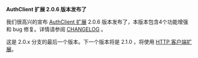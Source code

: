 **AuthClient 扩展 2.0.6 版本发布了**

我们很高兴的宣布 [AuthClient 扩展](https://github.com/yiisoft/yii2-authclient) 2.0.6 版本发布了，本版本包含4个功能增强和 bug 修复。详情请参阅 [CHANGELOG](https://github.com/yiisoft/yii2-authclient/blob/2.0.6/CHANGELOG.md) 。

这是 2.0.x 分支的最后一个版本。下一个版本将是 2.1.0 ，将使用 [HTTP 客户端扩展](https://github.com/yiisoft/yii2-httpclient)。